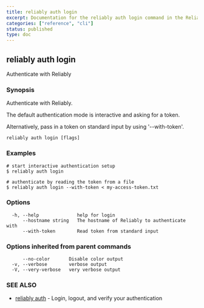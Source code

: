 ```yaml
---
title: reliably auth login
excerpt: Documentation for the reliably auth login command in the Reliably CLI
categories: ["reference", "cli"]
status: published
type: doc
---
```

## reliably auth login

Authenticate with Reliably

### Synopsis

Authenticate with Reliably.

The default authentication mode is interactive and asking for a token.

Alternatively, pass in a token on standard input by using '--with-token'.

```
reliably auth login [flags]
```

### Examples

```
# start interactive authentication setup
$ reliably auth login

# authenticate by reading the token from a file
$ reliably auth login --with-token < my-access-token.txt
```

### Options

```
  -h, --help              help for login
      --hostname string   The hostname of Reliably to authenticate with
      --with-token        Read token from standard input
```

### Options inherited from parent commands

```
      --no-color       Disable color output
  -v, --verbose        verbose output
  -V, --very-verbose   very verbose output
```

### SEE ALSO

* [reliably auth](/docs/reference/cli/reliably-auth/)	 - Login, logout, and verify your authentication

